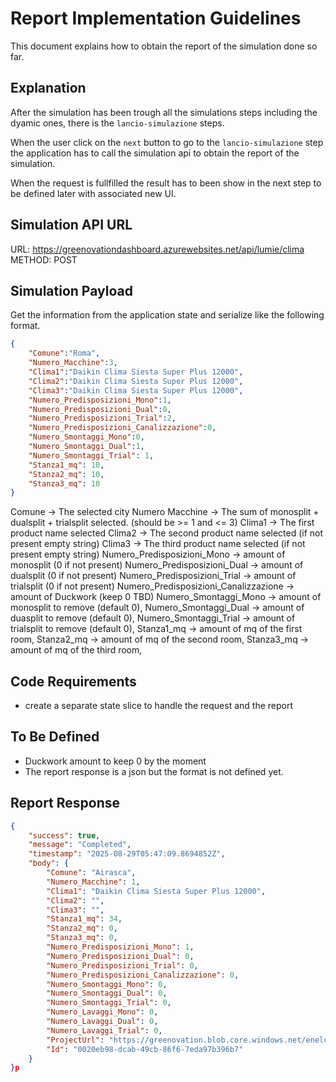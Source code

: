 # Report Implementation Guidelines

This document explains how to obtain the report of the simulation done so far.

## Explanation

After the simulation has been trough all the simulations steps including the dyamic ones, there is the `lancio-simulazione` steps.

When the user click on the `next` button to go to the `lancio-simulazione` step the application has to call the simulation api to obtain the report of the simulation.

When the request is fullfilled the result has to been show in the next step to be defined later with associated new UI.

## Simulation API URL

URL: https://greenovationdashboard.azurewebsites.net/api/lumie/clima
METHOD: POST

## Simulation Payload

Get the information from the application state and serialize like the following format.

```json
{
    "Comune":"Roma",
    "Numero_Macchine":3,
    "Clima1":"Daikin Clima Siesta Super Plus 12000",
    "Clima2":"Daikin Clima Siesta Super Plus 12000",
    "Clima3":"Daikin Clima Siesta Super Plus 12000",
    "Numero_Predisposizioni_Mono":1,
    "Numero_Predisposizioni_Dual":0,
    "Numero_Predisposizioni_Trial":2,
    "Numero_Predisposizioni_Canalizzazione":0,
    "Numero_Smontaggi_Mono":0,
    "Numero_Smontaggi_Dual":1,
    "Numero_Smontaggi_Trial": 1,
    "Stanza1_mq": 10,
    "Stanza2_mq": 10,
    "Stanza3_mq": 10
}
```
Comune -> The selected city
Numero Macchine -> The sum of monosplit + dualsplit + trialsplit selected. (should be >= 1 and <= 3)
Clima1 -> The first product name selected
Clima2 -> The second product name selected (if not present empty string)
Clima3 -> The third product name selected (if not present empty string)
Numero_Predisposizioni_Mono -> amount of monosplit (0 if not present)
Numero_Predisposizioni_Dual -> amount of dualsplit (0 if not present)
Numero_Predisposizioni_Trial -> amount of trialsplit (0 if not present)
Numero_Predisposizioni_Canalizzazione -> amount of Duckwork (keep 0 TBD)
Numero_Smontaggi_Mono -> amount of monosplit to remove (default 0),
Numero_Smontaggi_Dual -> amount of duasplit to remove (default 0),
Numero_Smontaggi_Trial -> amount of trialsplit to remove (default 0),
Stanza1_mq -> amount of mq of the first room,
Stanza2_mq -> amount of mq of the second room,
Stanza3_mq -> amount of mq of the third room,

## Code Requirements

- create a separate state slice to handle the request and the report

## To Be Defined

- Duckwork amount to keep 0 by the moment
- The report response is a json but the format is not defined yet.

## Report Response

```json
{
    "success": true,
    "message": "Completed",
    "timestamp": "2025-08-29T05:47:09.8694852Z",
    "body": {
        "Comune": "Airasca",
        "Numero_Macchine": 1,
        "Clima1": "Daikin Clima Siesta Super Plus 12000",
        "Clima2": "",
        "Clima3": "",
        "Stanza1_mq": 34,
        "Stanza2_mq": 0,
        "Stanza3_mq": 0,
        "Numero_Predisposizioni_Mono": 1,
        "Numero_Predisposizioni_Dual": 0,
        "Numero_Predisposizioni_Trial": 0,
        "Numero_Predisposizioni_Canalizzazione": 0,
        "Numero_Smontaggi_Mono": 0,
        "Numero_Smontaggi_Dual": 0,
        "Numero_Smontaggi_Trial": 0,
        "Numero_Lavaggi_Mono": 0,
        "Numero_Lavaggi_Dual": 0,
        "Numero_Lavaggi_Trial": 0,
        "ProjectUrl": "https://greenovation.blob.core.windows.net/enelclima/0020eb98-dcab-49cb-86f6-7eda97b396b7.pdf",
        "Id": "0020eb98-dcab-49cb-86f6-7eda97b396b7"
    }
}p
```